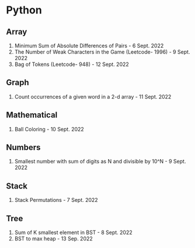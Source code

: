 # Python

## Array

1. Minimum Sum of Absolute Differences of Pairs  - 6 Sept. 2022
2. The Number of Weak Characters in the Game (Leetcode- 1996) - 9 Sept. 2022
3. Bag of Tokens (Leetcode- 948)   - 12 Sept. 2022

## Graph
1. Count occurrences of a given word in a 2-d array   -  11 Sept. 2022

## Mathematical
1. Ball Coloring   - 10 Sept. 2022

## Numbers
1. Smallest number with sum of digits as N and divisible by 10^N  - 9 Sept. 2022

## Stack
1. Stack Permutations   - 7 Sept. 2022

## Tree
1. Sum of K smallest element in BST  -  8 Sept. 2022
2. BST to max heap  -  13 Sep. 2022

